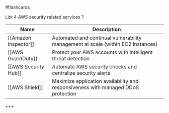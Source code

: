 #flashcards

List 4 AWS security related services
?

| Name                 | Description                                                                       |
| -------------------- | --------------------------------------------------------------------------------- |
| [[Amazon Inspector]] | Automated and continual vulnerability management at scale (within EC2 instances)  |
| [[AWS GuardDuty]]    | Protect your AWS accounts with intelligent threat detection                       |
| [[AWS Security Hub]] | Automate AWS security checks and centralize security alerts                       |
| [[AWS Shield]]       | Maximize application availability and responsiveness with managed DDoS protection |
<!--SR:!2024-08-26,1,230-->
+++

